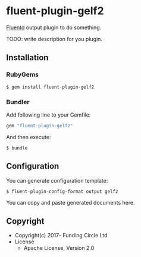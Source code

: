 # fluent-plugin-gelf2

[Fluentd](https://fluentd.org/) output plugin to do something.

TODO: write description for you plugin.

## Installation

### RubyGems

```
$ gem install fluent-plugin-gelf2
```

### Bundler

Add following line to your Gemfile:

```ruby
gem "fluent-plugin-gelf2"
```

And then execute:

```
$ bundle
```

## Configuration

You can generate configuration template:

```
$ fluent-plugin-config-format output gelf2
```

You can copy and paste generated documents here.

## Copyright

* Copyright(c) 2017- Funding Circle Ltd
* License
  * Apache License, Version 2.0

